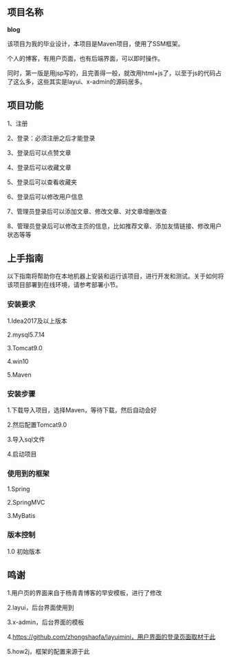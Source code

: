 ## 项目名称

**blog**

该项目为我的毕业设计，本项目是Maven项目，使用了SSM框架。

个人的博客，有用户页面，也有后端界面，可以即时操作。

同时，第一版是用jsp写的，且完善得一般，就改用html+js了，以至于js的代码占了这么多，这些其实是layui、x-admin的源码居多。



## 项目功能

 1、注册
 
 2、登录：必须注册之后才能登录
 
 3、登录后可以点赞文章
 
 4、登录后可以收藏文章
 
 5、登录后可以查看收藏夹
 
 6、登录后可以修改用户信息
 
 7、管理员登录后可以添加文章、修改文章、对文章增删改查
 
 8、管理员登录后可以修改主页的信息，比如推荐文章、添加友情链接、修改用户状态等等
 

## **上手指南**

以下指南将帮助你在本地机器上安装和运行该项目，进行开发和测试。关于如何将该项目部署到在线环境，请参考部署小节。

### **安装要求**

1.Idea2017及以上版本

2.mysql5.7.14

3.Tomcat9.0

4.win10

5.Maven

### **安装步骤**

1.下载导入项目，选择Maven，等待下载，然后自动会好

2.然后配置Tomcat9.0

3.导入sql文件

4.启动项目

### 使用到的框架

1.Spring

2.SpringMVC

3.MyBatis

### 版本控制

1.0 初始版本

## 鸣谢

1.用户页的界面来自于杨青青博客的早安模板，进行了修改

2.layui，后台界面使用到

3.x-admin，后台界面的模板

4.https://github.com/zhongshaofa/layuimini，用户界面的登录页面取材于此

5.how2j，框架的配置来源于此

